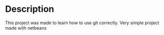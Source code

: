 # Description
This project was made to learn how to use git correctly. Very simple project made with netbeans
